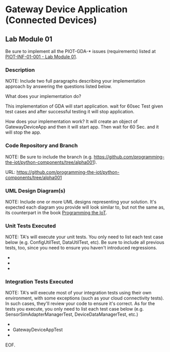 # Gateway Device Application (Connected Devices)

## Lab Module 01

Be sure to implement all the PIOT-GDA-* issues (requirements) listed at [PIOT-INF-01-001 - Lab Module 01](https://github.com/orgs/programming-the-iot/projects/1#column-9974937).

### Description

NOTE: Include two full paragraphs describing your implementation approach by answering the questions listed below.

What does your implementation do? 

This implementation of GDA will start application. wait for 60sec Test given test cases and after successful testing it will stop application.


How does your implementation work?
It will create an object of GatewayDeviceApp and then it will start app. Then wait for 60 Sec. and it will stop the app.

### Code Repository and Branch

NOTE: Be sure to include the branch (e.g. https://github.com/programming-the-iot/python-components/tree/alpha001).

URL: https://github.com/programming-the-iot/python-components/tree/alpha001

### UML Design Diagram(s)

NOTE: Include one or more UML designs representing your solution. It's expected each
diagram you provide will look similar to, but not the same as, its counterpart in the
book [Programming the IoT](https://learning.oreilly.com/library/view/programming-the-internet/9781492081401/).


### Unit Tests Executed

NOTE: TA's will execute your unit tests. You only need to list each test case below
(e.g. ConfigUtilTest, DataUtilTest, etc). Be sure to include all previous tests, too,
since you need to ensure you haven't introduced regressions.

- 
- 
- 

### Integration Tests Executed

NOTE: TA's will execute most of your integration tests using their own environment, with
some exceptions (such as your cloud connectivity tests). In such cases, they'll review
your code to ensure it's correct. As for the tests you execute, you only need to list each
test case below (e.g. SensorSimAdapterManagerTest, DeviceDataManagerTest, etc.)

- 
- GatewayDeviceAppTest 
- 

EOF.
